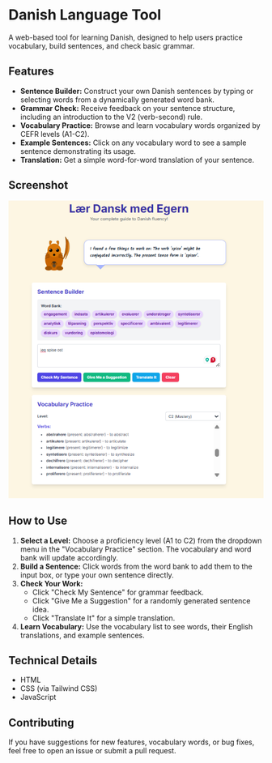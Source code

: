 # Danish Language Tool

A web-based tool for learning Danish, designed to help users practice vocabulary, build sentences, and check basic grammar.

## Features

- **Sentence Builder:** Construct your own Danish sentences by typing or selecting words from a dynamically generated word bank.
- **Grammar Check:** Receive feedback on your sentence structure, including an introduction to the V2 (verb-second) rule.
- **Vocabulary Practice:** Browse and learn vocabulary words organized by CEFR levels (A1-C2).
- **Example Sentences:** Click on any vocabulary word to see a sample sentence demonstrating its usage.
- **Translation:** Get a simple word-for-word translation of your sentence.

## Screenshot

![A screenshot of a Danish language learning web application showing a sentence builder, a word bank, and a vocabulary list with an animated squirrel mascot.](image-2.png)

## How to Use

1.  **Select a Level:** Choose a proficiency level (A1 to C2) from the dropdown menu in the "Vocabulary Practice" section. The vocabulary and word bank will update accordingly.
2.  **Build a Sentence:** Click words from the word bank to add them to the input box, or type your own sentence directly.
3.  **Check Your Work:**
    - Click "Check My Sentence" for grammar feedback.
    - Click "Give Me a Suggestion" for a randomly generated sentence idea.
    - Click "Translate It" for a simple translation.
4.  **Learn Vocabulary:** Use the vocabulary list to see words, their English translations, and example sentences.

## Technical Details

-   HTML
-   CSS (via Tailwind CSS)
-   JavaScript

## Contributing

If you have suggestions for new features, vocabulary words, or bug fixes, feel free to open an issue or submit a pull request.